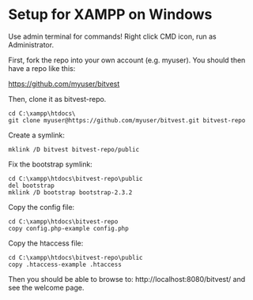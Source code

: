 # Setup for XAMPP on Windows

Use admin terminal for commands! Right click CMD icon, run as Administrator.

First, fork the repo into your own account (e.g. myuser). You should
then have a repo like this:

https://github.com/myuser/bitvest

Then, clone it as bitvest-repo.

```
cd C:\xampp\htdocs\
git clone myuser@https://github.com/myuser/bitvest.git bitvest-repo
```

Create a symlink:

```
mklink /D bitvest bitvest-repo/public
```

Fix the bootstrap symlink:

```
cd C:\xampp\htdocs\bitvest-repo\public
del bootstrap
mklink /D bootstrap bootstrap-2.3.2
```

Copy the config file:

```
cd C:\xampp\htdocs\bitvest-repo
copy config.php-example config.php
```

Copy the htaccess file:

```
cd C:\xampp\htdocs\bitvest-repo\public
copy .htaccess-example .htaccess
```

Then you should be able to browse to: http://localhost:8080/bitvest/ and see the welcome page.

